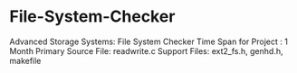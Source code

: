 File-System-Checker
===================

Advanced Storage Systems: File System Checker
Time Span for Project : 1 Month
Primary Source File: readwrite.c
Support Files: ext2_fs.h, genhd.h, makefile
